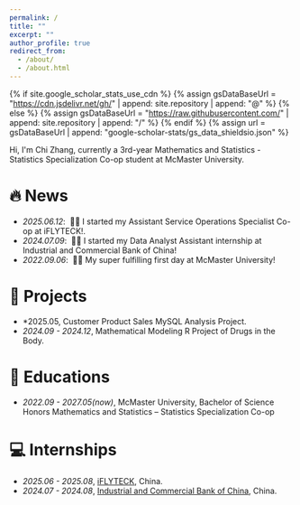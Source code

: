 ```yaml
---
permalink: /
title: ""
excerpt: ""
author_profile: true
redirect_from: 
  - /about/
  - /about.html
---
```


{% if site.google_scholar_stats_use_cdn %}
{% assign gsDataBaseUrl = "https://cdn.jsdelivr.net/gh/" | append: site.repository | append: "@" %}
{% else %}
{% assign gsDataBaseUrl = "https://raw.githubusercontent.com/" | append: site.repository | append: "/" %}
{% endif %}
{% assign url = gsDataBaseUrl | append: "google-scholar-stats/gs_data_shieldsio.json" %}

<span class='anchor' id='about-me'></span>

Hi, I'm Chi Zhang, currently a 3rd-year Mathematics and Statistics - Statistics Specialization Co-op student at McMaster University.


# 🔥 News
- *2025.06.12*: &nbsp;🎉🎉 I started my Assistant Service Operations Specialist Co-op at iFLYTECK!.
- *2024.07.09*: &nbsp;🎉🎉 I started my Data Analyst Assistant internship at Industrial and Commercial Bank of China!
- *2022.09.06*: &nbsp;🎉🎉 My super fulfilling first day at McMaster University!

# 📝 Projects
- *2025.05, Customer Product Sales MySQL Analysis Project.
- *2024.09 - 2024.12*, Mathematical Modeling R Project of Drugs in the Body. 

# 📖 Educations
- *2022.09 - 2027.05(now)*, McMaster University, Bachelor of Science Honors Mathematics and Statistics – Statistics Specialization Co-op

# 💻 Internships
- *2025.06 - 2025.08*, [iFLYTECK](https://www.iflytek.com/en/index.html), China.
- *2024.07 - 2024.08*, [Industrial and Commercial Bank of China](https://www.icbc-ltd.com/ICBCLtd/en/), China.

